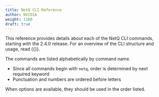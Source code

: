 ```yaml
---
title: NetQ CLI Reference
author: NVIDIA
weight: 1100
draft: true
---
```

This reference provides details about each of the NetQ CLI commands, starting with the 2.4.0 release. For an overview of the CLI structure and usage, read {{<link title="NetQ Command Line Overview">}}.

The commands are listed alphabetically by command name.

- Since all commands begin with `netq`, order is determined by next required keyword
- Punctuation and numbers are ordered before letters

When options are available, they should be used in the order listed.
